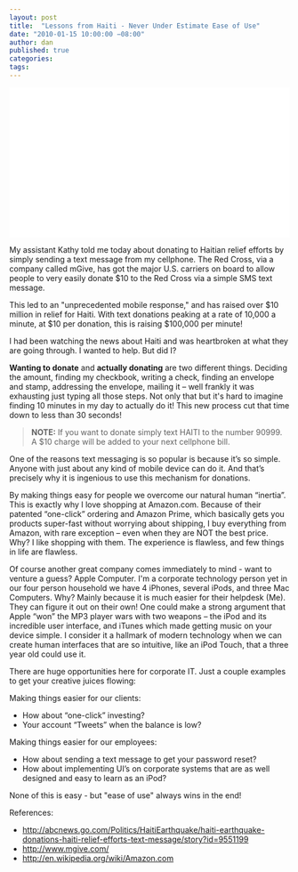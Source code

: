 ```yaml
---
layout: post
title:  "Lessons from Haiti - Never Under Estimate Ease of Use"
date: "2010-01-15 10:00:00 −08:00"
author: dan
published: true
categories:
tags:
---
```


<img class="lazy img-rounded img-responsive" src="data:image/gif;base64,R0lGODlhAQABAIABAP///wAAACwAAAAAAQABAAACAkQBADs=" alt="Haiti" data-original="https://dl.dropboxusercontent.com/u/300203/blog-images/haiti.jpg" width="750" height="269">

My assistant Kathy told me today about donating to Haitian relief efforts by simply sending a text message from my cellphone.  The Red Cross, via a company called mGive, has got the major U.S. carriers on board to allow people to very easily donate $10 to the Red Cross via a simple SMS text message.

This led to an "unprecedented mobile response," and has raised over $10 million in relief for Haiti.  With text donations peaking at a rate of 10,000 a minute, at $10 per donation, this is raising $100,000 per minute!

I had been watching the news about Haiti and was heartbroken at what they are going through.  I wanted to help.  But did I?
<!-- more -->
**Wanting to donate** and **actually donating** are two different things.  Deciding the amount, finding my checkbook, writing a check, finding an envelope and stamp, addressing the envelope, mailing it – well frankly it was exhausting just typing all those steps.  Not only that but it's hard to imagine finding 10 minutes in my day to actually do it!  This new process cut that time down to less than 30 seconds!

> **NOTE:** If you want to donate simply text HAITI to the number 
> 90999. A $10 charge will be added to your next cellphone bill.

One of the reasons text messaging is so popular is because it’s so simple. Anyone with just about any kind of mobile device can do it. And that’s precisely why it is ingenious to use this mechanism for donations.

By making things easy for people we overcome our natural human “inertia”.  This is exactly why I love shopping at Amazon.com.  Because of  their patented “one-click” ordering and Amazon Prime, which basically gets you products super-fast without worrying about shipping, I buy everything from Amazon, with rare exception – even when they are NOT the best price. Why?  I like shopping with them.  The experience is flawless, and few things in life are flawless.

Of course another great company comes immediately to mind - want to venture a guess? Apple Computer.  I'm a corporate technology person yet in our four person household we have 4 iPhones, several iPods, and three Mac Computers.   Why?  Mainly because it is much easier for their helpdesk (Me).  They can figure it out on their own!  One could make a strong argument that Apple “won” the MP3 player wars with two weapons – the iPod and its incredible user interface, and iTunes which made getting music on your device simple.  I consider it a hallmark of modern technology when we can create human interfaces that are so intuitive, like an iPod Touch, that a three year old could use it.

There are huge opportunities here for corporate IT.  Just a couple examples to get your creative juices flowing:

Making things easier for our clients:

* How about “one-click” investing?
* Your account “Tweets” when the balance is low?

Making things easier for our employees:

* How about sending a text message to get your password reset?
* How about implementing UI’s on corporate systems that are as well designed and easy to learn as an iPod?

None of this is easy - but "ease of use" always wins in the end!

References:

* http://abcnews.go.com/Politics/HaitiEarthquake/haiti-earthquake-donations-haiti-relief-efforts-text-message/story?id=9551199
* http://www.mgive.com/
* http://en.wikipedia.org/wiki/Amazon.com
